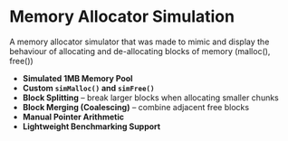 # Memory Allocator Simulation

A memory allocator simulator that was made to mimic and display the behaviour of allocating and de-allocating blocks of memory (malloc(), free())

- **Simulated 1MB Memory Pool**
- **Custom `simMalloc()` and `simFree()`**
- **Block Splitting** – break larger blocks when allocating smaller chunks
- **Block Merging (Coalescing)** – combine adjacent free blocks
- **Manual Pointer Arithmetic**
- **Lightweight Benchmarking Support**